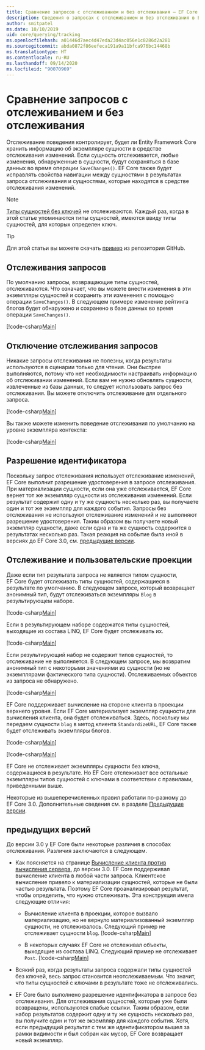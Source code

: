 ```yaml
---
title: Сравнение запросов с отслеживанием и без отслеживания — EF Core
description: Сведения о запросах с отслеживанием и без отслеживания в Entity Framework Core
author: smitpatel
ms.date: 10/10/2019
uid: core/querying/tracking
ms.openlocfilehash: a01446d7aec4d47eda23d4ac056e1c8286d2a281
ms.sourcegitcommit: abda0872f86eefeca191a9a11bfca976bc14468b
ms.translationtype: HT
ms.contentlocale: ru-RU
ms.lasthandoff: 09/14/2020
ms.locfileid: "90070969"
---
```

# <a name="tracking-vs-no-tracking-queries"></a>Сравнение запросов с отслеживанием и без отслеживания

Отслеживание поведения контролирует, будет ли Entity Framework Core хранить информацию об экземпляре сущности в средстве отслеживания изменений. Если сущность отслеживается, любые изменения, обнаруженные в сущности, будут сохраняться в базе данных во время операции `SaveChanges()`. EF Core также будет исправлять свойства навигации между сущностями в результатах запроса отслеживания и сущностями, которые находятся в средстве отслеживания изменений.

> [!NOTE]
> [Типы сущностей без ключей](xref:core/modeling/keyless-entity-types) не отслеживаются. Каждый раз, когда в этой статье упоминаются типы сущностей, имеются ввиду типы сущностей, для которых определен ключ.

> [!TIP]  
> Для этой статьи вы можете скачать [пример](https://github.com/dotnet/EntityFramework.Docs/tree/master/samples/core/Querying) из репозитория GitHub.

## <a name="tracking-queries"></a>Отслеживания запросов

По умолчанию запросы, возвращающие типы сущностей, отслеживаются. Что означает, что вы можете внести изменения в эти экземпляры сущностей и сохранить эти изменения с помощью операции `SaveChanges()`. В следующем примере изменение рейтинга блогов будет обнаружено и сохранено в базе данных во время операции `SaveChanges()`.

[!code-csharp[Main](../../../samples/core/Querying/Tracking/Sample.cs#Tracking)]

## <a name="no-tracking-queries"></a>Отключение отслеживания запросов

Никакие запросы отслеживания не полезны, когда результаты используются в сценарии только для чтения. Они быстрее выполняются, потому что нет необходимости настраивать информацию об отслеживании изменений. Если вам не нужно обновлять сущности, извлеченные из базы данных, то следует использовать запрос без отслеживания. Вы можете отключить отслеживание для отдельного запроса.

[!code-csharp[Main](../../../samples/core/Querying/Tracking/Sample.cs#NoTracking)]

Вы также можете изменить поведение отслеживания по умолчанию на уровне экземпляра контекста:

[!code-csharp[Main](../../../samples/core/Querying/Tracking/Sample.cs#ContextDefaultTrackingBehavior)]

## <a name="identity-resolution"></a>Разрешение идентификатора

Поскольку запрос отслеживания использует отслеживание изменений, EF Core выполнит разрешение удостоверения в запросе отслеживания. При материализации сущности, если она уже отслеживается, EF Core вернет тот же экземпляр сущности из отслеживания изменений. Если результат содержит одну и ту же сущность несколько раз, вы получаете один и тот же экземпляр для каждого события. Запросы без отслеживания не используют отслеживание изменений и не выполняют разрешение удостоверения. Таким образом вы получаете новый экземпляр сущности, даже если одна и та же сущность содержится в результатах несколько раз. Такая реакция на событие была иной в версиях до EF Core 3.0, см. [предыдущие версии](#previous-versions).

## <a name="tracking-and-custom-projections"></a>Отслеживание и пользовательские проекции

Даже если тип результата запроса не является типом сущности, EF Core будет отслеживать типы сущностей, содержащиеся в результате по умолчанию. В следующем запросе, который возвращает анонимный тип, будут отслеживаться экземпляры `Blog` в результирующем наборе.

[!code-csharp[Main](../../../samples/core/Querying/Tracking/Sample.cs#CustomProjection1)]

Если в результирующем наборе содержатся типы сущностей, выходящие из состава LINQ, EF Core будет отслеживать их.

[!code-csharp[Main](../../../samples/core/Querying/Tracking/Sample.cs#CustomProjection2)]

Если результирующий набор не содержит типов сущностей, то отслеживание не выполняется. В следующем запросе, мы возвратим анонимный тип с некоторыми значениями из сущности (но не экземплярами фактического типа сущности). Отслеживаемых объектов из запроса не обнаружено.

[!code-csharp[Main](../../../samples/core/Querying/Tracking/Sample.cs#CustomProjection3)]

 EF Core поддерживает вычисление на стороне клиента в проекции верхнего уровня. Если EF Core материализует экземпляр сущности для вычисления клиента, она будет отслеживаться. Здесь, поскольку мы передаем сущности `blog` в метод клиента `StandardizeURL`, EF Core также будет отслеживать экземпляры блогов.

[!code-csharp[Main](../../../samples/core/Querying/Tracking/Sample.cs#ClientProjection)]

[!code-csharp[Main](../../../samples/core/Querying/Tracking/Sample.cs#ClientMethod)]

EF Core не отслеживает экземпляры сущности без ключа, содержащиеся в результате. Но EF Core отслеживает все остальные экземпляры типов сущностей с ключами в соответствии с правилами, приведенными выше.

Некоторые из вышеперечисленных правил работали по-разному до EF Core 3.0. Дополнительные сведения см. в разделе [Предыдущие версии](#previous-versions).

## <a name="previous-versions"></a>предыдущих версий

До версии 3.0 у EF Core были некоторые различия в способах отслеживания. Различия заключаются в следующем.

- Как поясняется на странице [Вычисление клиента против вычисления сервера](xref:core/querying/client-eval), до версии 3.0. EF Core поддерживал вычисление клиента в любой части запроса. Клиентское вычисление привело к материализации сущностей, которые не были частью результата. Поэтому EF Core проанализировал результат, чтобы определить, что нужно отслеживать. Эта конструкция имела следующие отличия:
  - Вычисление клиента в проекции, которое вызвало материализацию, но не вернуло материализованный экземпляр сущности, не отслеживалось. Следующий пример не отслеживает сущности `blog`.
    [!code-csharp[Main](../../../samples/core/Querying/Tracking/Sample.cs#ClientProjection)]

  - В некоторых случаях EF Core не отслеживал объекты, выходящие из состава LINQ. Следующий пример не отслеживает `Post`.
    [!code-csharp[Main](../../../samples/core/Querying/Tracking/Sample.cs#CustomProjection2)]

- Всякий раз, когда результаты запроса содержали типы сущностей без ключей, весь запрос становится неотслеживаемым. Что значит, что типы сущностей с ключами в результате тоже не отслеживались.
- EF Core было выполнено разрешение идентификатора в запросе без отслеживания. Для отслеживания сущностей, которые уже были возвращены, используются слабые ссылки. Таким образом, если набор результатов содержит одну и ту же сущность несколько раз, вы получите один и тот же экземпляр для каждого события. Хотя, если предыдущий результат с тем же идентификатором вышел за рамки видимости и был собран как мусор, EF Core возвращает новый экземпляр.
